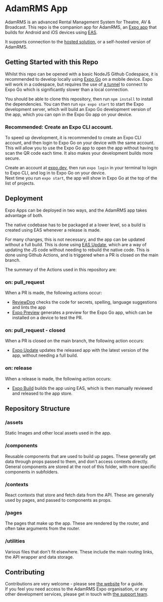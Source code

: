 # AdamRMS App

AdamRMS is an advanced Rental Management System for Theatre, AV & Broadcast. This repo is the companion app for AdamRMS, an [Expo app](https://expo.dev/) that builds for Android and iOS devices using [EAS](https://expo.dev/eas).

It supports connection to the [hosted solution](https://dash.adam-rms.com), or a self-hosted version of AdamRMS.

## Getting Started with this Repo

Whilst this repo can be opened with a basic NodeJS Github Codespace, it is recommended to develop locally using [Expo Go](https://docs.expo.dev/get-started/expo-go/) on a mobile device. Expo will work in a codespace, but requires the use of [a tunnel](https://docs.expo.dev/more/expo-cli/#tunneling) to connect to Expo Go which is significantly slower than a local connection.

You should be able to clone this repository, then run `npm install` to install the dependencies. You can then run `npx expo start` to start the Expo development server, which will build an Expo Go development version of the app, which you can opn in the Expo Go app on your device.

### Recommended: Create an Expo CLI account.

To speed up development, it is recommended to create an Expo CLI account, and then login to Expo Go on your device with the same account. This will allow you to use the Expo Go app to open the app without having to scan the QR code each time. It also makes your development builds more secure.

Create an account at [expo.dev](https://expo.dev/), then run `expo login` in your terminal to login to Expo CLI, and log in to Expo Go on your device.  
Next time you run `expo start`, the app will show in Expo Go at the top of the list of projects.


## Deployment

Expo Apps can be deployed in two ways, and the AdamRMS app takes advantage of both.

The native codebase has to be packaged at a lower level, so a build is created using EAS whenever a release is made.

For many changes, this is not necessary, and the app can be updated without a full build. This is done using [EAS Update](https://docs.expo.dev/eas-update/introduction/), which are a way of updating the JS code without needing to rebuild the native code. This is done using Github Actions, and is triggered when a PR is closed on the main branch.

The summary of the Actions used in this repository are:

### on: pull_request

When a PR is made, the following actions occur:

- [ReviewDog](https://github.com/adam-rms/app-v2/blob/main/.github/workflows/reviewdog.yml) checks the code for secrets, spelling, language suggestions and lints the app
- [Expo Preview](https://github.com/adam-rms/app-v2/blob/main/.github/workflows/expo-preview.yml) generates a preview for the Expo Go app, which can be installed on a device to test the PR.

### on: pull_request - closed

When a PR is closed on the main branch, the following action occurs:

- [Expo Update](https://github.com/adam-rms/app-v2/blob/main/.github/workflows/expo-update.yml) updates the released app with the latest version of the app, without needing a full build.

### on: release

When a release is made, the following action occurs:

- [Expo Build](https://github.com/adam-rms/app-v2/blob/main/.github/workflows/expo-build.yml) builds the app using EAS, which is then manually reviewed and released to the app store.

## Repository Structure

### /assets

Static Images and other local assets used in the app.

### /components
Reusable components that are used to build up pages. These generally get data through props passed to them, and don't access contexts directly.  
General components are stored at the root of this folder, with more specific components in subfolders.
### /contexts
React contexts that store and fetch data from the API. These are generally used by pages, and passed to components as props.

### /pages
The pages that make up the app. These are rendered by the router, and often take arguments from the router.

### /utilities
Various files that don't fit elsewhere. These include the main routing links, the API wrapper and data storage.

## Contributing

Contributions are very welcome - please see [the website](https://adam-rms.com/contributing) for a guide.  
If you feel you need access to the AdamRMS Expo organisation, or any other development services, please get in touch with [the support team](mailto:support@adam-rms.com).
